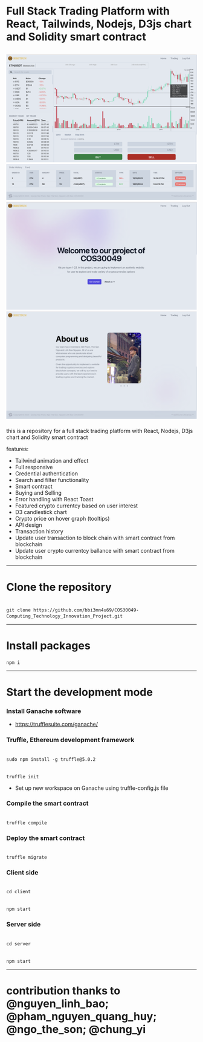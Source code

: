 # Full Stack Trading Platform with React, Tailwinds, Nodejs, D3js chart and Solidity smart contract

![Trading Platform](image1.png "Github logo") 
![Trading Platform](image2.png "Github logo") 
![Trading Platform](image3.png "Github logo") 
![Trading Platform](image4.png "Github logo") 
---

this is a repository for a full stack trading platform with React, Nodejs, D3js chart and Solidity smart contract

features:

* Tailwind animation and effect
* Full responsive
* Credential authentication
* Search and filter functionality
* Smart contract
* Buying and Selling
* Error handling with React Toast
* Featured crypto currentcy based on user interest
* D3 candlestick chart
* Crypto price on hover graph (tooltips)
* API design
* Transaction history
* Update user transaction to block chain with smart contract from blockchain 
* Update user crypto currentcy ballance with smart contract from blockchain

---

# Clone the repository

```

git clone https://github.com/bbi3mn4u69/COS30049-Computing_Technology_Innovation_Project.git

```

---

# Install packages

```
npm i

```

---

# Start the development mode

### Install Ganache software

- https://trufflesuite.com/ganache/

### Truffle, Ethereum development framework

```

sudo npm install -g truffle@5.0.2

```

```

truffle init

```

- Set up new workspace on Ganache using truffle-config.js file

### Compile the smart contract

```

truffle compile

```

### Deploy the smart contract

```

truffle migrate

```

### Client side

```

cd client

```

```

npm start

```

### Server side

```

cd server

```

```

npm start

```

---

# contribution thanks to @nguyen_linh_bao; @pham_nguyen_quang_huy; @ngo_the_son; @chung_yi
